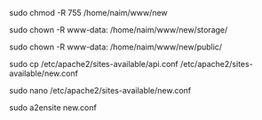 sudo chmod -R 755 /home/naim/www/new

sudo chown -R www-data: /home/naim/www/new/storage/

sudo chown -R www-data: /home/naim/www/new/public/

sudo cp /etc/apache2/sites-available/api.conf /etc/apache2/sites-available/new.conf

sudo nano /etc/apache2/sites-available/new.conf

sudo a2ensite new.conf
